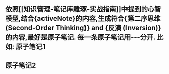依照[[知识管理-笔记库雕琢-实战指南]]中提到的心智模型,结合{activeNote}的内容,生成符合{第二序思维 (Second-Order Thinking)} and {反演 (Inversion)}的内容,最好是原子笔记. 每一条原子笔记用---分开.
比如:
原子笔记1
---
原子笔记2
---